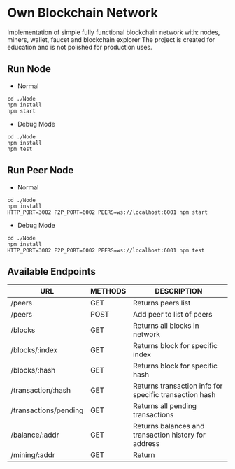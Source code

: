 # Own Blockchain Network

Implementation of simple fully functional blockchain network with: nodes, miners, wallet, faucet and blockchain explorer
The project is created for education and is not polished for production uses.

## Run Node
* Normal
```
cd ./Node
npm install
npm start
```
* Debug Mode
```
cd ./Node
npm install
npm test
```

## Run Peer Node
* Normal
```
cd ./Node
npm install
HTTP_PORT=3002 P2P_PORT=6002 PEERS=ws://localhost:6001 npm start
```
* Debug Mode
```
cd ./Node
npm install
HTTP_PORT=3002 P2P_PORT=6002 PEERS=ws://localhost:6001 npm test
```

## Available Endpoints

| URL | METHODS | DESCRIPTION |
| ------ | ------ | ------ |
|/peers  | GET  | Returns peers list |
|/peers  | POST | Add peer to list of peers |
|/blocks | GET  | Returns all blocks in network |
|/blocks/:index  | GET | Returns block for specific index |
|/blocks/:hash  | GET | Returns block for specific hash |
|/transaction/:hash | GET | Returns transaction info for specific transaction hash |
| /transactions/pending | GET | Returns all pending transactions |
| /balance/:addr | GET | Returns balances and transaction history for address |  
| /mining/:addr | GET | Return
